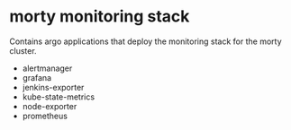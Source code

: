 # morty monitoring stack

Contains argo applications that deploy the monitoring stack for the morty cluster.

- alertmanager
- grafana
- jenkins-exporter
- kube-state-metrics
- node-exporter
- prometheus
